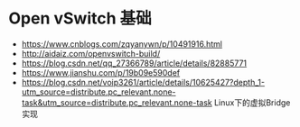 #  Open vSwitch 基础

* https://www.cnblogs.com/zqyanywn/p/10491916.html
* http://aidaiz.com/openvswitch-build/
* https://blog.csdn.net/qq_27366789/article/details/82885771
* https://www.jianshu.com/p/19b09e590def
* https://blog.csdn.net/voip3261/article/details/10625427?depth_1-utm_source=distribute.pc_relevant.none-task&utm_source=distribute.pc_relevant.none-task Linux下的虚拟Bridge实现
